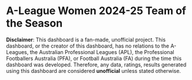 # A-League Women 2024-25 Team of the Season

**Disclaimer**: This dashboard is a fan-made, unofficial project. This dashboard, or the creator of this dashboard, has no relations to the A-Leagues, the Australian Professional Leagues (APL), the Professional Footballers Australia (PFA), or Football Australia (FA) during the time this dashboard was developed. Therefore, any data, ratings, results generated using this dashboard are considered **unofficial** unless stated otherwise.
